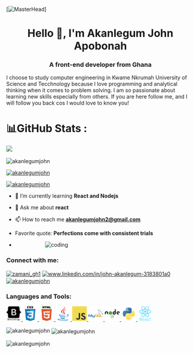 
[![MasterHead](https://camo.githubusercontent.com/ba9f3bd30647e352a3f5e1e45eb45c6ec7bad6155cd16aaedf4a426738da0ca5/68747470733a2f2f696e646f616e616c79746963612e636f6d2f7374617469632f696d616765732f62616e6e6572722e676966)]

 


<h1 align="center">Hello 👋, I'm Akanlegum John Apobonah</h1>
<h3 align="center">A front-end developer from Ghana </h3>
<p> I choose to study computer engineering in Kwame Nkrumah University of Science and Tecchnology because I love programming and analytical thinking when it comes to problem solving. I am so passionate about learning new skills especially from others. If you are here follow me, and I will follow you back cos I would love to know you!   </p>




# 📊GitHub Stats :
![](https://github-readme-stats.vercel.app/api/top-langs/?username=akanlegumjohn&theme=merko&hide_border=true&include_all_commits=false&count_private=true&layout=compact)



  
<p align="left"> <img src="https://komarev.com/ghpvc/?username=akanlegumjohn&label=Profile%20views&color=0e75b6&style=flat" alt="akanlegumjohn" /> </p>

<p align="left"> <a href="https://github.com/ryo-ma/github-profile-trophy"><img src="https://github-profile-trophy.vercel.app/?username=akanlegumjohn" alt="akanlegumjohn" /></a> </p>

<p align="left"> <a href="https://twitter.com/akanlegumjohn" target="blank"><img src="https://img.shields.io/twitter/follow/akanlegumjohn?logo=twitter&style=for-the-badge" alt="akanlegumjohn" /></a> </p>

- 🌱 I’m currently learning **React and Nodejs**

- 💬 Ask me about **react**

- 📫 How to reach me **akanlegumjohn2@gmail.com**

- Favorite quote: **Perfections come with consistent trials**
-  <img align = 'right' width = '400' alt='coding' src = 'https://camo.githubusercontent.com/c1dcb74cc1c1835b1d716f5051499a2814c683c806b15f04b0eba492863703e9/68747470733a2f2f63646e2e6472696262626c652e636f6d2f75736572732f3733303730332f73637265656e73686f74732f363538313234332f6176656e746f2e676966' />

<h3 align="left">Connect with me:</h3>
<p align="left">
<a href="" target="blank"><img align="center" src="https://raw.githubusercontent.com/rahuldkjain/github-profile-readme-generator/master/src/images/icons/Social/twitter.svg" alt="zamani_gh1" height="30" width="40" /></a>
<a href="https://www.linkedin.com/in/john-akanlegum-3183801a0/" target="blank"><img align="center" src="https://raw.githubusercontent.com/rahuldkjain/github-profile-readme-generator/master/src/images/icons/Social/linked-in-alt.svg" alt="www.linkedin.com/in/john-akanlegum-3183801a0" height="30" width="40" /></a>
<a href="https://stackoverflow.com/users/akanlegumjohn" target="blank"><img align="center" src="https://raw.githubusercontent.com/rahuldkjain/github-profile-readme-generator/master/src/images/icons/Social/stack-overflow.svg" alt="akanlegumjohn" height="30" width="40" /></a>
</p>

<h3 align="left">Languages and Tools:</h3>
<p align="left"> <a href="https://getbootstrap.com" target="_blank" rel="noreferrer"> <img src="https://raw.githubusercontent.com/devicons/devicon/master/icons/bootstrap/bootstrap-plain-wordmark.svg" alt="bootstrap" width="40" height="40"/> </a> <a href="https://www.w3schools.com/css/" target="_blank" rel="noreferrer"> <img src="https://raw.githubusercontent.com/devicons/devicon/master/icons/css3/css3-original-wordmark.svg" alt="css3" width="40" height="40"/> </a> <a href="https://www.w3.org/html/" target="_blank" rel="noreferrer"> <img src="https://raw.githubusercontent.com/devicons/devicon/master/icons/html5/html5-original-wordmark.svg" alt="html5" width="40" height="40"/> </a> <a href="https://www.java.com" target="_blank" rel="noreferrer"> <img src="https://raw.githubusercontent.com/devicons/devicon/master/icons/java/java-original.svg" alt="java" width="40" height="40"/> </a> <a href="https://developer.mozilla.org/en-US/docs/Web/JavaScript" target="_blank" rel="noreferrer"> <img src="https://raw.githubusercontent.com/devicons/devicon/master/icons/javascript/javascript-original.svg" alt="javascript" width="40" height="40"/> </a> <a href="https://www.mysql.com/" target="_blank" rel="noreferrer"> <img src="https://raw.githubusercontent.com/devicons/devicon/master/icons/mysql/mysql-original-wordmark.svg" alt="mysql" width="40" height="40"/> </a> <a href="https://nodejs.org" target="_blank" rel="noreferrer"> <img src="https://raw.githubusercontent.com/devicons/devicon/master/icons/nodejs/nodejs-original-wordmark.svg" alt="nodejs" width="40" height="40"/> </a> <a href="https://www.python.org" target="_blank" rel="noreferrer"> <img src="https://raw.githubusercontent.com/devicons/devicon/master/icons/python/python-original.svg" alt="python" width="40" height="40"/> </a> <a href="https://reactjs.org/" target="_blank" rel="noreferrer"> <img src="https://raw.githubusercontent.com/devicons/devicon/master/icons/react/react-original-wordmark.svg" alt="react" width="40" height="40"/> </a> </p>

<p><img align="left" src="https://github-readme-stats.vercel.app/api/top-langs?username=akanlegumjohn&show_icons=true&locale=en&layout=compact" alt="akanlegumjohn" /></p>

<p>&nbsp;<img align="center" src="https://github-readme-stats.vercel.app/api?username=akanlegumjohn&show_icons=true&locale=en" alt="akanlegumjohn" /></p>

<p><img align="center" src="https://github-readme-streak-stats.herokuapp.com/?user=akanlegumjohn&" alt="akanlegumjohn" /></p>
